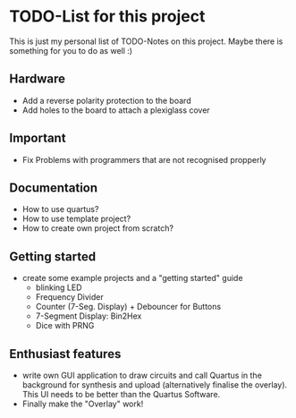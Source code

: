 
# TODO-List for this project

This is just my personal list of TODO-Notes on this project. Maybe there is something for you to do as well :)

## Hardware

- Add a reverse polarity protection to the board
- Add holes to the board to attach a plexiglass cover

## Important

- Fix Problems with programmers that are not recognised propperly

## Documentation

- How to use quartus?
- How to use template project?
- How to create own project from scratch?

## Getting started
- create some example projects and a "getting started" guide
    - blinking LED
    - Frequency Divider
    - Counter (7-Seg. Display) + Debouncer for Buttons
    - 7-Segment Display: Bin2Hex
    - Dice with PRNG

## Enthusiast features
- write own GUI application to draw circuits and call Quartus in the background for synthesis and upload (alternatively finalise the overlay). This UI needs to be better than the Quartus Software.
- Finally make the "Overlay" work!

